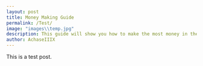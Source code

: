 ```yaml
---
layout: post
title: Money Making Guide
permalink: /Test/
image: "images\\temp.jpg"
description: This guide will show you how to make the most money in the game!
author: AchaseIIIX
---
```


This is a test post.